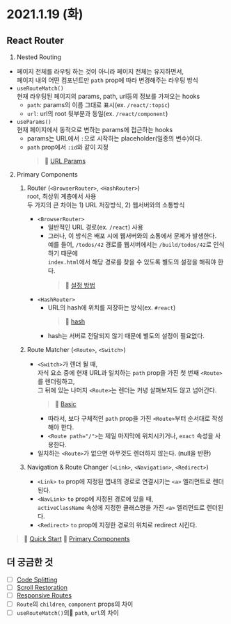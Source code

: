 # 2021.1.19 (화)

## React Router

1. Nested Routing

- 페이지 전체를 라우팅 하는 것이 아니라 페이지 전체는 유지하면서,  
  페이지 내의 어떤 컴포넌트만 `path` prop에 따라 변경해주는 라우팅 방식
- `useRouteMatch()`  
  현재 라우팅된 페이지의 params, path, url등의 정보를 가져오는 hooks
  - `path`: params의 이름 그대로 표시(ex. `/react/:topic`)
  - `url`: url의 root 뒷부분과 동일(ex. `/react/component`)
- `useParams()`  
  현재 페이지에서 동적으로 변하는 params에 접근하는 hooks
  - params는 URL에서 `:`으로 시작하는 placeholder(일종의 변수)이다.
  - `path` prop에서 `:id`와 같이 지정
    > 📖 [URL Params](https://reactrouter.com/web/example/url-params)

2. Primary Components

   1. Router (`<BrowserRouter>`, `<HashRouter>`)  
      root, 최상위 계층에서 사용  
      두 가지의 큰 차이는 1) URL 저장방식, 2) 웹서버와의 소통방식

      - `<BrowserRouter>`
        - 일반적인 URL 경로(ex. `/react`) 사용
        - 그러나, 이 방식은 배포 시에 웹서버와의 소통에서 문제가 발생한다.  
          예를 들어, `/todos/42` 경로를 웹서버에서는 `/build/todos/42`로 인식하기 때문에  
          `index.html`에서 해당 경로를 찾을 수 있도록 별도의 설정을 해줘야 한다.
          > 📖 [설정 방법](https://create-react-app.dev/docs/deployment/#serving-apps-with-client-side-routing)
      - `<HashRouter>`
        - URL의 hash에 위치를 저장하는 방식(ex. `#react`)
          > 📖 [hash](https://developer.mozilla.org/en-US/docs/Web/API/HTMLHyperlinkElementUtils/hash)
        - hash는 서버로 전달되지 않기 때문에 별도의 설정이 필요없다.

   2. Route Matcher (`<Route>`, `<Switch>`)

      - `<Switch>`가 렌더 될 때,  
        자식 요소 중에 현재 URL과 일치하는 `path` prop을 가진 첫 번째 `<Route>`를 렌더링하고,  
        그 뒤에 있는 나머지 `<Route>`는 렌더는 커녕 살펴보지도 않고 넘어간다.
        > 📖 [Basic](https://reactrouter.com/web/example/basic)
        - 따라서, 보다 구체적인 `path` prop을 가진 `<Route>`부터 순서대로 작성해야 한다.
        - `<Route path="/">`는 제일 마지막에 위치시키거나, `exact` 속성을 사용한다.
      - 일치하는 `<Route>`가 없으면 아무것도 렌더하지 않는다. (null을 반환)

   3. Navigation & Route Changer (`<Link>`, `<Navigation>`, `<Redirect>`)
      - `<Link>`
        `to` prop에 지정된 앱내의 경로로 연결시키는 `<a>` 엘리먼트로 렌더된다.
      - `<NavLink>`
        `to` prop에 지정된 경로에 있을 때,  
        `activeClassName` 속성에 지정한 클래스명을 가진 `<a>` 엘리먼드로 렌더된다.
      - `<Redirect>`
        `to` prop에 지정한 경로의 위치로 redirect 시킨다.

> 📖 [Quick Start](https://reactrouter.com/web/guides/quick-start)
> 📖 [Primary Components](https://reactrouter.com/web/guides/primary-components)

## 더 궁금한 것

- [ ] [Code Splitting](https://reactrouter.com/web/guides/code-splitting)
- [ ] [Scroll Restoration](https://reactrouter.com/web/guides/scroll-restoration)
- [ ] [Responsive Routes](https://reactrouter.com/web/guides/philosophy/responsive-routes)
- [ ] `Route`의 `children`, `component` props의 차이
- [ ] `useRouteMatch()`의 `path`, `url`의 차이
